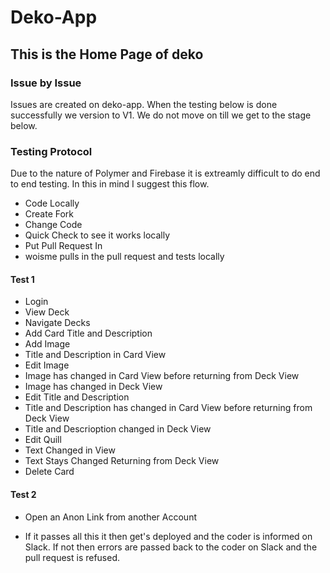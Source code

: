 # Deko-App
## This is the Home Page of deko

### Issue by Issue
Issues are created on deko-app. When the testing below is done successfully we version to V1. We do not move on till we get to the stage below.

### Testing Protocol

Due to the nature of Polymer and Firebase it is extreamly difficult to do end to end testing. In this in mind I suggest this flow.

* Code Locally
* Create Fork
* Change Code
* Quick Check to see it works locally
* Put Pull Request In
* woisme pulls in the pull request and tests locally

#### Test 1
  - Login
  - View Deck
  - Navigate Decks
  - Add Card Title and Description
  - Add Image
  - Title and Description in Card View
  - Edit Image
  - Image has changed in Card View before returning from Deck View
  - Image has changed in Deck View
  - Edit Title and Description
  - Title and Description has changed in Card View before returning from Deck View
  - Title and Descrioption changed in Deck View
  - Edit Quill
  - Text Changed in View
  - Text Stays Changed Returning from Deck View
  - Delete Card

#### Test 2
  - Open an Anon Link from another Account



* If it passes all this it then get's deployed and the coder is informed on Slack. If not then errors are passed back to the coder on Slack and the pull request is refused.

